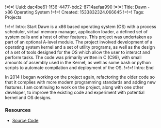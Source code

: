 !=!=! Uuid: dac4be61-1f36-4477-bdc2-8714aefaa990
!=!=! Title: Dawn - x86 Operating System
!=!=! Created: 1533832324.066645
!=!=! Tags: Projects

!=!=! Intro: Start
Dawn is a x86 based operating system (OS) with a process scheduler, virtual memory manager, application loader, a defined set of system calls and a host of other features. This project was undertaken as part of an optional A-level module. The project involved development of a operating system kernel and a set of utility programs, as well as the design of a set of tools designed for the OS which allow the user to interact and perform tasks. The code was primarily written in C (C99), with small amounts of assembly used in the Kernel, as well as some bash or python scripts to automate compilation and deployment of the OS.
!=!=! Intro: End

In 2014 I began working on the project again, refactoring the older code so that it complies with more modern programming standards and adding new features. I am continuing to work on the project, along with one other developer, to improve the existing code and experiment with potential kernel and OS designs.

### Resources

* [Source Code](http://www.github.com/jawline/Dawn/)
